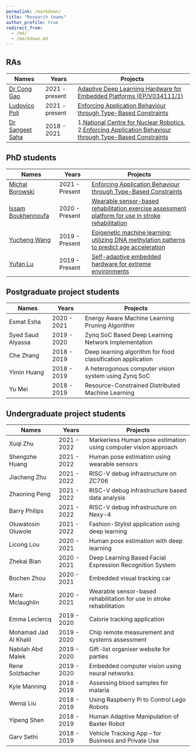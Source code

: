 ```yaml
---
permalink: /markdown/
title: "Research teams"
author_profile: true
redirect_from: 
  - /md/
  - /markdown.md
---
```


## RAs

|Names|Years |Projects|
|---|---|---|
|[Dr Cong Gao](https://www.linkedin.com/in/%E8%81%AA-%E9%AB%98-3a65a0163/)|2021 - present| [Adaptive Deep Learning Hardware for Embedded Platforms (EP/V034111/1)](https://balancezhai.github.io/portfolio/portfolio-995/) |
|[Ludovico Poli](https://uk.linkedin.com/in/ludovico-poli-448340190)|2021 - present| [Enforcing Application Behaviour through Type-Based Constraints](https://balancezhai.github.io/portfolio/protfolio-994/#) |
|[Dr Sangeet Saha](https://uk.linkedin.com/in/sangeet-saha-a677924b)|2018 - 2021|1.[National Centre for Nuclear Robotics](https://balancezhai.github.io/portfolio/protfolio-998/#), 2.[Enforcing Application Behaviour through Type-Based Constraints](https://balancezhai.github.io/portfolio/protfolio-994/#)|


## PhD students

| Names                   | Years            | Projects                                                             |
| --------                | ---------------- | ------------------------------------------------------------ |
| [Michal Borowski](https://www.linkedin.com/in/michal-borowski-521b8790/) | 2021 - Present   | [Enforcing Application Behaviour through Type-Based Constraints](https://balancezhai.github.io/portfolio/protfolio-994/#)                          |
| [Issam Boukhennoufa](https://www.linkedin.com/in/issam-boukhennoufa/) | 2020 - Present   | [Wearable sensor-based rehabilitation exercise assessment platform for use in stroke rehabilitation](https://balancezhai.github.io/portfolio/protfolio-996/)                          |
| [Yucheng Wang](https://www.linkedin.com/in/yucheng-wang-278b921b1/)       | 2019 - Present   | [Epigenetic machine learning: utilizing DNA methylation patterns to predict age acceleration](https://balancezhai.github.io/portfolio/protfolio-997/)                          |
| [Yufan Lu](https://scholar.google.ae/citations?user=OBZ16uoAAAAJ&hl=en)           | 2019 - Present   | [Self-adaptive embedded hardware for extreme environments](https://balancezhai.github.io/portfolio/portfolio-995/)     |

## Postgraduate project students

| Names                   | Years            | Projects                                                             |
| --------                | ---------------- | ------------------------------------------------------------ |
| Esmat Esha       | 2020 - 2021   | Energy Aware Machine Learning Pruning Algorithm     |
| Syed Saud Alyassa       | 2019 - 2020   | Zynq SoC Based Deep Learning Network Implementation   |
| Che Zhang | 2018 - 2019   | Deep learning algorithm for food classification application                         |
| Yimin Huang | 2018 - 2019   | A heterogonous computer vision system using Zynq SoC                 |
| Yu Mei | 2018 - 2019   | Resource-Constrained Distributed Machine Learning                         |

## Undergraduate project students

| Names                   | Years            | Projects                                                             |
| --------                | ---------------- | ------------------------------------------------------------ |
| Xuqi Zhu         | 2021 - 2022   | Markerless Human pose estimation using computer vision approach |
| Shengzhe Huang         | 2021 - 2022   | Human pose estimation using wearable sensors |
| Jiacheng Zhu         | 2021 - 2022   | RISC-V debug infrastructure on ZC706|
| Zhaoning Peng         | 2021 - 2022   | RISC-V debug infrastructure based data analysis |
| Barry Philips         | 2021 - 2022   | RISC-V debug infrastructure on Nexy-4 |
| Oluwatosin Oluwole    | 2021 - 2022   | Fashion-Stylist application using deep learning |
| Licong Lou         | 2020 - 2021   | Human pose estimation with deep learning |
| Zhekai Bian        | 2020 - 2021   | Deep Learning Based Facial Expression Recognition System |
| Bochen Zhou        | 2020 - 2021   | Embedded visual tracking car |
| Marc Mclaughlin    | 2020 - 2021   | Wearable sensor-based rehabilitation for use in stroke rehabilitation |
| Emma Leclercq    | 2019 - 2020   | Calorie tracking application |
| Mohamad Jad Al Khalil    | 2019 - 2020    | Chip remote measurement and systems assessment |
| Nabilah Abd Malek    | 2019 - 2020    | Gift-list organiser website for parties |
| Rene Solzbacher   | 2019 - 2020    | Embedded computer vision using neural networks |
| Kyle Manning   | 2018 - 2019    | Assessing blood samples for malaria |
| Wenqi Liu   | 2018 - 2019    | Using Raspberry Pi to Control Lego Robots |
| Yipeng Shen   | 2018 - 2019    | Human Adaptive Manipulation of Baxter Robot |
| Garv Sethi  | 2018 - 2019    | Vehicle Tracking App – for Business and Private Use|



